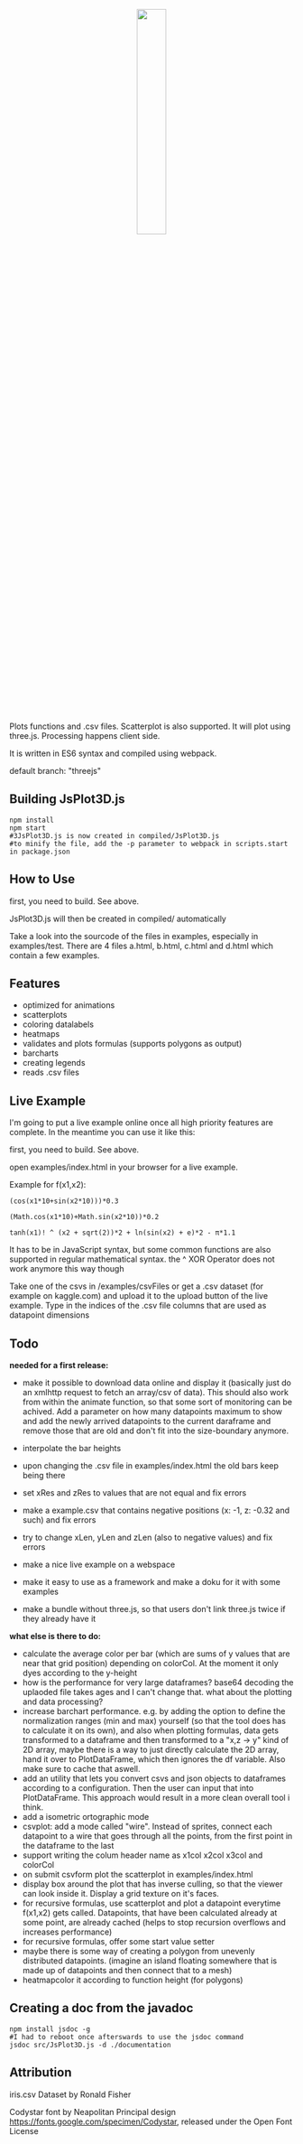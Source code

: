 <p align="center"><img width="32%" src="https://raw.githubusercontent.com/sezanzeb/3D-Plot-Js/threejs/images/title.png"/></p>

Plots functions and .csv files. Scatterplot is also supported. It will plot using three.js. Processing happens client side.

It is written in ES6 syntax and compiled using webpack.

default branch: "threejs"


## Building JsPlot3D.js

    npm install
    npm start
    #3JsPlot3D.js is now created in compiled/JsPlot3D.js
    #to minify the file, add the -p parameter to webpack in scripts.start in package.json


## How to Use

first, you need to build. See above.
    
JsPlot3D.js will then be created in compiled/ automatically
    
Take a look into the sourcode of the files in examples, especially in examples/test. There are 4 files a.html, b.html, c.html and d.html which contain a few examples.


## Features

- optimized for animations
- scatterplots
- coloring datalabels
- heatmaps
- validates and plots formulas (supports polygons as output)
- barcharts
- creating legends
- reads .csv files


## Live Example

I'm going to put a live example online once all high priority features are complete. In the meantime you can use it like this:

first, you need to build. See above.

open examples/index.html in your browser for a live example.

Example for f(x1,x2):

    (cos(x1*10+sin(x2*10)))*0.3

    (Math.cos(x1*10)+Math.sin(x2*10))*0.2

    tanh(x1)! ^ (x2 + sqrt(2))*2 + ln(sin(x2) + e)*2 - π*1.1

It has to be in JavaScript syntax, but some common functions are also supported in regular mathematical syntax. the ^ XOR Operator does not work anymore this way though

Take one of the csvs in /examples/csvFiles or get a .csv dataset (for example on kaggle.com) and upload it to the upload button of the live example. Type in the indices of the .csv file columns that are used as datapoint dimensions


## Todo

**needed for a first release:**

- make it possible to download data online and display it (basically just do an xmlhttp request to fetch an array/csv of data). This should also work from within the animate function, so that some sort of monitoring can be achived. Add a parameter on how many datapoints maximum to show and add the newly arrived datapoints to the current daraframe and remove those that are old and don't fit into the size-boundary anymore.

- interpolate the bar heights
- upon changing the .csv file in examples/index.html the old bars keep being there
- set xRes and zRes to values that are not equal and fix errors
- make a example.csv that contains negative positions (x: -1, z: -0.32 and such) and fix errors
- try to change xLen, yLen and zLen (also to negative values) and fix errors

- make a nice live example on a webspace
- make it easy to use as a framework and make a doku for it with some examples
- make a bundle without three.js, so that users don't link three.js twice if they already have it

**what else is there to do:**

- calculate the average color per bar (which are sums of y values that are near that grid position) depending on colorCol. At the moment it only dyes according to the y-height
- how is the performance for very large dataframes? base64 decoding the uplaoded file takes ages and I can't change that. what about the plotting and data processing?
- increase barchart performance. e.g. by adding the option to define the normalization ranges (min and max) yourself (so that the tool does has to calculate it on its own), and also when plotting formulas, data gets transformed to a dataframe and then transformed to a "x,z -> y" kind of 2D array, maybe there is a way to just directly calculate the 2D array, hand it over to PlotDataFrame, which then ignores the df variable. Also make sure to cache that aswell.
- add an utility that lets you convert csvs and json objects to dataframes according to a configuration. Then the user can input that into PlotDataFrame. This approach would result in a more clean overall tool i think.
- add a isometric ortographic mode
- csvplot: add a mode called "wire". Instead of sprites, connect each datapoint to a wire that goes through all the points, from the first point in the dataframe to the last
- support writing the colum header name as x1col x2col x3col and colorCol
- on submit csvform plot the scatterplot in examples/index.html
- display box around the plot that has inverse culling, so that the viewer can look inside it. Display a grid texture on it's faces.
- for recursive formulas, use scatterplot and plot a datapoint everytime f(x1,x2) gets called. Datapoints, that have been calculated already at some point, are already cached (helps to stop recursion overflows and increases performance)
- for recursive formulas, offer some start value setter
- maybe there is some way of creating a polygon from unevenly distributed datapoints. (imagine an island floating somewhere that is made up of datapoints and then connect that to a mesh)
- heatmapcolor it according to function height (for polygons)


## Creating a doc from the javadoc

    npm install jsdoc -g
    #I had to reboot once afterswards to use the jsdoc command
    jsdoc src/JsPlot3D.js -d ./documentation


## Attribution

iris.csv Dataset by Ronald Fisher

Codystar font by Neapolitan Principal design https://fonts.google.com/specimen/Codystar, released under the Open Font License